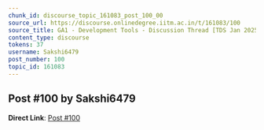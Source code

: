 ```yaml
---
chunk_id: discourse_topic_161083_post_100_00
source_url: https://discourse.onlinedegree.iitm.ac.in/t/161083/100
source_title: GA1 - Development Tools - Discussion Thread [TDS Jan 2025]
content_type: discourse
tokens: 37
username: Sakshi6479
post_number: 100
topic_id: 161083
---
```


## Post #100 by Sakshi6479

**Direct Link**: [Post #100](https://discourse.onlinedegree.iitm.ac.in/t/161083/100)
